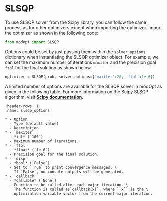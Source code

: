 # SLSQP

To use SLSQP solver from the Scipy library, 
you can follow the same process as for other optimizers except when importing the optimizer.
Import the optimizer as shown in the following code:

```py
from modopt import SLSQP
```

Options could be set by just passing them within the `solver_options` dictionary when 
instantiating the SLSQP optimizer object.
For example, we can set the maximum number of iterations `maxiter` 
and the precision goal `ftol` for the final solution as shown below.

```py
optimizer = SLSQP(prob, solver_options={'maxiter':20, 'ftol':1e-6})
```

A limited number of options are available for the SLSQP solver in modOpt as given in the following table.
For more information on the Scipy SLSQP algorithm, visit
**[Scipy documentation](https://docs.scipy.org/doc/scipy/reference/optimize.minimize-slsqp.html)**.

```{list-table} SLSQP solver options
:header-rows: 1
:name: slsqp_options

* - Option
  - Type (default value)
  - Description
* - `maxiter`
  - *int* (`100`)
  - Maximum number of iterations.
* - `ftol`
  - *float* (`1e-6`)
  - Precision goal for the final solution.
* - `disp`
  - *bool* (`False`)
  - Set to `True` to print convergence messages. \
    If `False`, no console outputs will be generated.
* - `callback`
  - *callable* (`None`)
  - Function to be called after each major iteration. \
    The function is called as`callback(x)`, where ``x`` is the \
    optimization variable vector from the current major iteration.
```